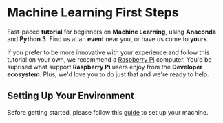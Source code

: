 # Machine Learning First Steps
Fast-paced **tutorial** for beginners on **Machine Learning**, using **Anaconda** and **Python 3**. Find us at an **event** near you, or have us come to **yours**.

If you prefer to be more innovative with your experience and follow this tutorial on your own, we recommend a [Raspberry Pi](https://www.raspberrypi.com/) computer. You'd be suprised what support **Raspberry Pi** users enjoy from the **Developer ecosystem**. Plus, we'd love you to do just that and we're ready to help.

## Setting Up Your Environment
Before getting started, please follow this [guide](https://github.com/davidconoh/machine-learning-first-steps-setup-guide) to set up your machine.